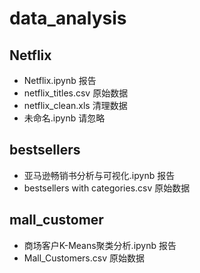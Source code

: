 # data_analysis
## Netflix
  - Netflix.ipynb 报告
  - netflix_titles.csv 原始数据
  - netflix_clean.xls 清理数据
  - 未命名.ipynb 请忽略
## bestsellers
  - 亚马逊畅销书分析与可视化.ipynb 报告
  - bestsellers with categories.csv 原始数据
## mall_customer
  - 商场客户K-Means聚类分析.ipynb 报告
  - Mall_Customers.csv 原始数据
